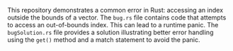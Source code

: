 This repository demonstrates a common error in Rust: accessing an index outside the bounds of a vector.  The `bug.rs` file contains code that attempts to access an out-of-bounds index. This can lead to a runtime panic. The `bugSolution.rs` file provides a solution illustrating better error handling using the `get()` method and a match statement to avoid the panic.